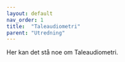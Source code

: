 ```yaml
---
layout: default
nav_order: 1
title:  "Taleaudiometri"
parent: "Utredning"
---
```


Her kan det stå noe om Taleaudiometri.
